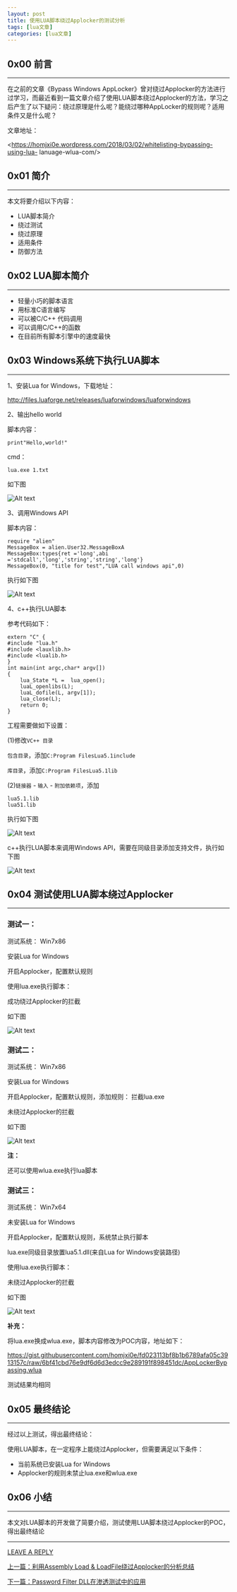 ```yaml
---
layout: post
title: 使用LUA脚本绕过Applocker的测试分析 
tags: [lua文章]
categories: [lua文章]
---
```

## 0x00 前言

* * *

在之前的文章《Bypass Windows
AppLocker》曾对绕过Applocker的方法进行过学习，而最近看到一篇文章介绍了使用LUA脚本绕过Applocker的方法，学习之后产生了以下疑问：绕过原理是什么呢？能绕过哪种AppLocker的规则呢？适用条件又是什么呢？

文章地址：

<https://homjxi0e.wordpress.com/2018/03/02/whitelisting-bypassing-using-lua-
lanuage-wlua-com/>

## 0x01 简介

* * *

本文将要介绍以下内容：

  * LUA脚本简介
  * 绕过测试
  * 绕过原理
  * 适用条件
  * 防御方法

## 0x02 LUA脚本简介

* * *

  * 轻量小巧的脚本语言
  * 用标准C语言编写
  * 可以被C/C++ 代码调用
  * 可以调用C/C++的函数
  * 在目前所有脚本引擎中的速度最快

## 0x03 Windows系统下执行LUA脚本

* * *

1、安装Lua for Windows，下载地址：

<http://files.luaforge.net/releases/luaforwindows/luaforwindows>

2、输出hello world

脚本内容：

    
    
    print"Hello,world!"
    

cmd：

    
    
    lua.exe 1.txt
    

如下图

![Alt
text](https://raw.githubusercontent.com/3gstudent/BlogPic/master/2018-3-6/2-1.png)

3、调用Windows API

脚本内容：

    
    
    require "alien"
    MessageBox = alien.User32.MessageBoxA 
    MessageBox:types{ret ='long',abi ='stdcall','long','string','string','long'}
    MessageBox(0, "title for test","LUA call windows api",0)
    

执行如下图

![Alt
text](https://raw.githubusercontent.com/3gstudent/BlogPic/master/2018-3-6/2-2.png)

4、c++执行LUA脚本

参考代码如下：

    
    
    extern "C" {  
    #include "lua.h"    
    #include <lauxlib.h>     
    #include <lualib.h>     
    } 
    int main(int argc,char* argv[])
    {
        lua_State *L =  lua_open();
        luaL_openlibs(L);
        luaL_dofile(L, argv[1]);
        lua_close(L);
        return 0;
    }
    

工程需要做如下设置：

(1)修改`VC++ 目录`

`包含目录`，添加`C:Program FilesLua5.1include`

`库目录`，添加`C:Program FilesLua5.1lib`

(2)`链接器` \- `输入` \- `附加依赖项`，添加

    
    
    lua5.1.lib
    lua51.lib
    

执行如下图

![Alt
text](https://raw.githubusercontent.com/3gstudent/BlogPic/master/2018-3-6/3-1.png)

c++执行LUA脚本来调用Windows API，需要在同级目录添加支持文件，执行如下图

![Alt
text](https://raw.githubusercontent.com/3gstudent/BlogPic/master/2018-3-6/3-2.png)

## 0x04 测试使用LUA脚本绕过Applocker

* * *

### 测试一：

测试系统： Win7x86

安装Lua for Windows

开启Applocker，配置默认规则

使用lua.exe执行脚本：

成功绕过Applocker的拦截

如下图

![Alt
text](https://raw.githubusercontent.com/3gstudent/BlogPic/master/2018-3-6/2-3.png)

### 测试二：

测试系统： Win7x86

安装Lua for Windows

开启Applocker，配置默认规则，添加规则： 拦截lua.exe

未绕过Applocker的拦截

如下图

![Alt
text](https://raw.githubusercontent.com/3gstudent/BlogPic/master/2018-3-6/2-4.png)

**注：**

还可以使用wlua.exe执行lua脚本

### 测试三：

测试系统： Win7x64

未安装Lua for Windows

开启Applocker，配置默认规则，系统禁止执行脚本

lua.exe同级目录放置lua5.1.dll(来自Lua for Windows安装路径)

使用lua.exe执行脚本：

未绕过Applocker的拦截

如下图

![Alt
text](https://raw.githubusercontent.com/3gstudent/BlogPic/master/2018-3-6/2-5.png)

**补充：**

将lua.exe换成wlua.exe，脚本内容修改为POC内容，地址如下：

<https://gist.githubusercontent.com/homjxi0e/fd023113bf8b1b6789afa05c3913157c/raw/6bf41cbd76e9df6d6d3edcc9e289191f898451dc/AppLockerBypassing.wlua>

测试结果均相同

## 0x05 最终结论

* * *

经过以上测试，得出最终结论：

使用LUA脚本，在一定程序上能绕过Applocker，但需要满足以下条件：

  * 当前系统已安装Lua for Windows
  * Applocker的规则未禁止lua.exe和wlua.exe

## 0x06 小结

* * *

本文对LUA脚本的开发做了简要介绍，测试使用LUA脚本绕过Applocker的POC，得出最终结论

* * *

[LEAVE A REPLY](https://github.com/3gstudent/feedback/issues/new)

[ 上一篇：利用Assembly Load & LoadFile绕过Applocker的分析总结 ](a99095d9.html "利用Assembly
Load & LoadFile绕过Applocker的分析总结")

[ 下一篇：Password Filter DLL在渗透测试中的应用 ](387c4b23.html "Password Filter
DLL在渗透测试中的应用")